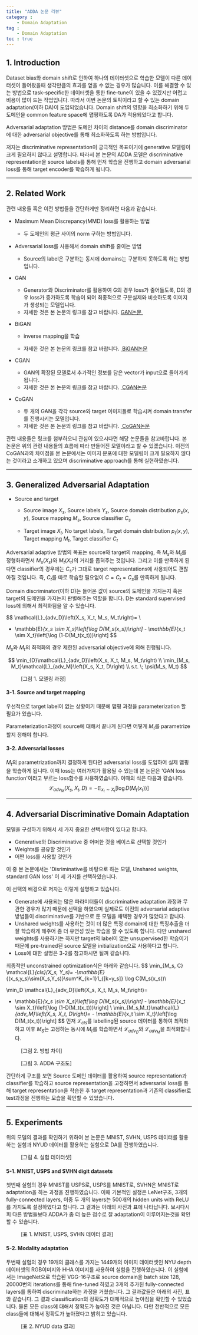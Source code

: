 ```yaml
---
title: "ADDA 논문 리뷰"
category :
    - Domain Adaptation
tag :
    - Domain Adaptation
toc : true
---
```



## 1. Introduction

Dataset bias와 domain shift로 인하여 하나의 데이터셋으로 학습한 모델이 다른 데이터셋이 들어왔을때 생각만큼의 효과를 얻을 수 없는 경우가 많습니다. 이를 해결할 수 있는 방법으로 task-specific한 데이터셋을 통한 fine-tune이 있을 수 있겠지만 어렵고 비용이 많이 드는 작업입니다.  따라서 이번 논문의 토픽이라고 할 수 있는 domain adaptation(이하 DA)이 도입되었습니다. Domain shift의 영향을 최소화하기 위해 두 도메인을 common feature space에 맵핑하도록 DA가 적용되었다고 합니다. 

Adversarial adaptation 방법은 도메인 차이의 distance를 domain discriminator에 대한 adversarial objective를 통해 최소화하도록 하는 방법입니다. 

저자는 discriminative representation이 궁극적인 목표이기에 generative 모델링이 크게 필요하지 않다고 설명합니다. 따라서 본 논문의 ADDA 모델은 discriminative representation을 source labels를 통해 먼저 학습을 진행하고 domain adversarial loss를 통해 target encoder를 학습하게 됩니다.



---

## 2. Related Work

관련 내용들 혹은 이전 방법들을 간단하게만 정리하면 다음과 같습니다.

- Maximum Mean Discrepancy(MMD) loss를 활용하는 방법
  
  - 두 도메인의 평균 사이의 norm 구하는 방법입니다.
  
- Adversarial loss를 사용해서 domain shift를 줄이는 방법
  - Source의 label은 구분하는 동시에 domains는 구분하지 못하도록 하는 방법입니다. 
  
- GAN

  - Generator와 Discriminator를 활용하여 G의 경우 loss가 줄어들도록, D의 경우 loss가 증가하도록 학습이 되어 최종적으로 구분실제와 비슷하도록 이미지가 생성되는 모델입니다.  
  - 자세한 것은 본 논문의 링크를 참고 바랍니다. <a href="https://papers.nips.cc/paper/5423-generative-adversarial-nets" target="_blank"> GAN논문 </a>     

- BiGAN
  
  - inverse mapping을 학습
  
  - 자세한 것은 본 논문의 링크를 참고 바랍니다. <a href="https://arxiv.org/abs/1605.09782" target="_blank"> BiGAN논문 </a>
  
- CGAN
  
  - GAN의 확장된 모델로서 추가적인 정보를 담은 vector가 input으로 들어가게 됩니다.
  - 자세한 것은 본 논문의 링크를 참고 바랍니다.  <a href="https://arxiv.org/abs/1411.1784" target="_blank"> CGAN논문 </a>
  
- CoGAN
  
  - 두 개의 GAN을 각각 source와 target 이미지들로 학습시켜 domain transfer를 진행시키는 모델입니다.  
  - 자세한 것은 본 논문의 링크를 참고 바랍니다.   <a href="https://arxiv.org/abs/1606.07536" target="_blank"> CoGAN논문 </a>

관련 내용들은 링크를 첨부하오니 관심이 있으시다면 해당 논문들을 참고바랍니다. 본 논문은 위의 관련 내용들의 흐름에 따라 만들어진 모델이라고 할 수 있겠습니다. 이전의 CoGAN과의 차이점을 본 논문에서는 이미지 분포에 대한 모델링이 크게 필요하지 않다는 것이라고 소개하고 있으며 discriminative approach를 통해 실현하였습니다.



---

## 3. Generalized Adversarial Adaptation

- Source and target

  - Source image $X_s$, Source labels $Y_s$, Source domain distribution $p_s(x,y)$, Source mapping $M_s$, Source classifier $C_s$
  
  - Target image $X_t$, No target labels, Target domain distribution $p_t(x,y)$, Target mapping $M_t$, Target classifier $C_t$

Adversarial adaptive 방법의 목표는 source와 target의 mapping, 즉 $M_s$와 $M_t$를 정형화하면서 $M_s\left(X_s\right)$와 $M_t\left(X_t\right)$의 거리를 좁혀주는 것입니다. 그리고 이를 만족하게 된다면 classifier의 경우에는 $C_s$가 그대로 target representations에 사용되어도 괜찮아질 것입니다.  즉, $C_t$를 따로 학습할 필요없이 $C=C_t=C_s$를 만족하게 됩니다.

Domain discriminator(이하 D)는 들어온 값이 source의 도메인을 가지는지 혹은 target의 도메인을 가지는지 판별해주는 역할을 합니다. D는 standard supervised loss에 의해서 최적화됨을 알 수 있습니다.

$$
\mathcal{L}_{adv_D}\left(X_s, X_t, M_s, M_t\right)= \\
- \mathbb{E}_{x_s \sim X_s}\left[\log D(M_s(x_s))\right] - \mathbb{E}_{x_t \sim X_t}\left[\log (1-D(M_t(x_t)))\right]
$$


$M_s$와 $M_t$의 최적화의 경우 제한된 adversarial objective에 의해 진행됩니다. 


$$
\min_{D}\mathcal{L}_{adv_D}\left(X_s, X_t, M_s, M_t\right) \\
\min_{M_s, M_t}\mathcal{L}_{adv_M}\left(X_s, X_t, D\right) \\
s.t. \; \psi(M_s, M_t)
$$

<figure>
	<img src="{{ '/assets/images/adda/architecture1.png' | prepend: site.baseurl }}" alt=""> 
	<figcaption> [그림 1. 모델링 과정] </figcaption>
</figure>

#### 3-1. Source and target mapping

우선적으로 target label이 없는 상황이기 때문에 맵핑 과정을 parameterization 할 필요가 있습니다. 

Parameterization과정이 source에 대해서 끝나게 된다면 어떻게 $M_t$를 parametrize할지 정해야 합니다.

#### 3-2. Adversarial losses

$M_t$의 parametrization까지 결정하게 된다면 adversarial loss를 도입하여 실제 맵핑을 학습하게 됩니다. 이때 loss는 여러가지가 활용될 수 있는데 본 논문은 'GAN loss function'이라고 부르는 loss함수를 사용하였습니다. 이때의 식은 다음과 같습니다.
$$
\mathcal{L}_{adv_M}\left(X_s, X_t, D\right)= - \mathbb{E}_{x_t \sim X_t}\left[\log D(M_t(x_t))\right]
$$


---

## 4. Adversarial Discriminative Domain Adaptation

모델을 구성하기 위해서 세 가지 중요한 선택사항이 있다고 합니다.  

- Generative와 Discriminative 중 어떠한 것을 베이스로 선택할 것인가
- Weights를 공유할 것인가
- 어떤 loss를 사용할 것인가

이 중 본 논문에서는 'Disriminative를 바탕으로 하는 모델, Unshared weights, standard GAN loss' 이 세 가지를 선택하였습니다.

이 선택의 배경으로 저자는 이렇게 설명하고 있습니다.

- Generate에 사용되는 많은 파라미터들이 discriminative adaptation 과정과 무관한 경우가 많기 때문에 선택을 하였으며 실제로도 이전의 adversarial adaptive 방법들이 discriminative를 기반으로 둔 모델을 채택한 경우가 많았다고 합니다. 
- Unshared weights를 사용하는 것이 더 많은 특정 domain에 대한 특징추출을 더 잘 학습하게 해주어 좀 더 유연성 있는 학습을 할 수 있도록 합니다. 다만 unshared weights를 사용하기는 하지만 target의 label이 없는 unsupervised한 학습이기 때문에 pre-trained된 source 모델을 initialization으로 사용하다고 합니다.
- Loss에 대한 설명은 3-2를 참고하시면 될꺼 같습니다. 

최종적인 unconstrained optimization식은 아래와 같습니다.
$$
\min_{M_s, C} \mathcal{L}_{cls}(X_s, Y_s)=
-\mathbb{E}_{(x_s,y_s)\sim(X_s,Y_s)}\sum^K_{k=1}1_{[k=y_s]} \log C(M_s(x_s))\\

\min_D \mathcal{L}_{adv_D}\left(X_s, X_t, M_s, M_t\right)= 
- \mathbb{E}_{x_s \sim X_s}\left[\log D(M_s(x_s))\right] - \mathbb{E}_{x_t \sim X_t}\left[\log (1-D(M_t(x_t)))\right] \\
\min_{M_s,M_t}\mathcal{L}_{adv_M}\left(X_s, X_t, D\right)= - \mathbb{E}_{x_t \sim X_t}\left[\log D(M_t(x_t))\right]
$$
먼저 $\mathcal{L}_{cls}$를 labelling된 source 데이터를 통하여 최적화하고 이후 $M_S$는 고정하는 동시에 $M_t$를 학습하면서 $\mathcal{L}_{adv_D}$와 $\mathcal{L}_{adv_M}$을 최적화합니다.

<figure>
	<img src="{{ '/assets/images/adda/architecture2.png' | prepend: site.baseurl }}" alt=""> 
	<figcaption> [그림 2. 방법 차이] </figcaption>
</figure>

<figure>
	<img src="{{ '/assets/images/adda/architecture3.png' | prepend: site.baseurl }}" alt=""> 
	<figcaption> [그림 3. ADDA 구조도] </figcaption>
</figure>

간단하게 구조를 보면 Source 도메인 데이터를 활용하여 source representation과 classifier를 학습하고 source representation을 고정하면서 adversarial loss를 통해 target representation을 학습한 후 target representation과 기존의 classifier로 test과정을 진행하는 모습을 확인할 수 있었습니다.



---

## 5. Experiments

위의 모델의 결과를 확인하기 위하여 본 논문은 MNIST, SVHN, USPS 데이터를 활용하는 실험과  NYUD 데이터를 활용하는 실험으로 DA를 진행하였습니다. 

<figure>
	<img src="{{ '/assets/images/adda/architecture1.png' | prepend: site.baseurl }}" alt=""> 
	<figcaption> [그림 4. 실험 데이터셋] </figcaption>
</figure>

#### 5-1. MNIST, USPS and SVHN digit datasets

첫번째 실험의 경우 MNIST를 USPS로, USPS를 MNIST로, SVHN은 MNIST로 adaptation을 하는 과정을 진행하였습니다. 이때 기본적인 설정은 LeNet구조, 3개의 fully-connected layers, 이중 두 개의 layers는 500개의 hidden units with ReLU를 가지도록 설정하였다고 합니다. 그 결과는 아래의 사진과 표에 나타납니다. 보시다시피 다른 방법들보다 ADDA가 좀 더 높은 점수로 잘 adaptation이 이루어지는것을 확인할 수 있습니다.

<figure>
	<img src="{{ '/assets/images/adda/architecture1.png' | prepend: site.baseurl }}" alt=""> 
	<figcaption> [표 1. MNIST, USPS, SVHN 데이터 결과] </figcaption>
</figure>



#### 5-2. Modality adaptation

두번째 실험의 경우 19개의 클래스를 가지는 1449개의 이미지 데이터셋인 NYU depth 데이터셋의 RGB이미지와 HHA 이미지를 사용하여 실험을 진행하였습니다. 이 실험에서는 ImageNet으로 학습된 VGG-16구조로 source domain을 batch size 128, 20000번의 iterations를 통해 fine-tuned 하였고 3개의 추가된 fully-connected layers를 통하여 discriminate하는 과정을 거쳤습니다. 그 결과값들은 아래의 사진, 표와 같습니다. 그 결과 classification의 정확도가 대체적으로 높아짐을 확인할 수 있었습니다. 물론 모든 class에 대해서 정확도가 높아진 것은 아닙니다. 다만 전반적으로 모든 class들에 대해서 정확도가 높아졌다고 밝히고 있습니다.

<figure>
	<img src="{{ '/assets/images/adda/result3.png' | prepend: site.baseurl }}" alt=""> 
	<figcaption> [표 2. NYUD data 결과] </figcaption>
</figure>